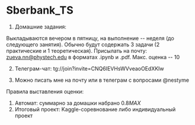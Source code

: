 # Sberbank_TS

1. Домашние задания:

Выкладываются вечером в пятницу, на выполнение -- неделя (до следующего занятия). Обычно будут содержать 3 задачи (2 практические и 1 теоретическая). Присылать на почту: zueva.nn@phystech.edu в форматах .ipynb и .pdf. Макс. оценка -- 10

2. Телеграм-чат: tg://join?invite=CNQ6IEVHsWVveaoOEdXKIw

3. Можно писать мне на почту или в телеграм с вопросами 
@nestyme

Правила выставления оценки:
1. Автомат: суммарно за домашки набрано 0.8*MAX*
2. Итоговый проект: Kaggle-соревнование либо индивидуальный проект
